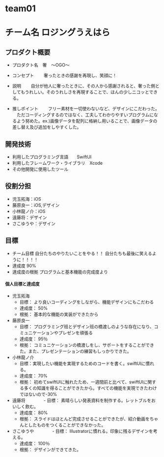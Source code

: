 # team01

# チーム名 ロジングうえはら

## プロダクト概要
- プロダクト名　奢　〜OGO〜

- コンセプト
　　奢ったときの感謝を再現し、笑顔に！
- 説明
　　自分が他人に奢ったときに、その人から感謝されると、奢った側としてもうれしい。そのうれしさを再現することで、ほんの少しニコッとできる。
- 推しポイント
　　フリー素材を一切使わないなど、デザインにこだわった。
  　ただコーディングするのではなく、工夫してわかりやすいプログラムになるよう努めた。ex.)画像データを配列に格納し用いることで、画像データの差し替え及び追加をしやすくした。

## 開発技術
- 利用したプログラミング言語　　SwiftUI
- 利用したフレームワーク・ライブラリ　Xcode
- その他開発に使用したツール

## 役割分担
- 児玉拓海：iOS
- 藤原良一：iOS,デザイン
- 小林龍ノ介：iOS
- 遠藤将：デザイン
- さこゆうや：デザイン

## 目標
- チーム目標
自分たちのやりたいことをやる！！
自分たちも最後に笑えるように！！！！
- 達成度
90%
- 達成度の根拠
プログラムと基本機能の完成度より

#### 個人目標と達成度  
- 児玉拓海 
  - 目標： より良いコーディングをしながら、機能デザインにもこだわる 
  - 達成度： 50% 
  - 根拠：  基本的な機能の実装ができたから
- 藤原良一
  - 目標：  プログラミング班とデザイン班の橋渡しのような存在になり、コミュニケーションやプレゼンを頑張る
  - 達成度： 95％
  - 根拠： コミュニケーションの橋渡しをし、サポートをすることができた。また、プレゼンテーションの練習もしっかりできた。
- 小林龍ノ介
  - 目標：実現したい機能を実現するためのコードを書く。swiftUIに慣れる。
  - 達成度： 70%
  - 根拠： 初めてswiftUIに触れたため、一週間前と比べて、swiftUIに関する多くの知識を得ることができたから。すべての機能を実現できたわけではないので-30%
- 遠藤将
　　　　- 目標：  素晴らしい発表資料を制作する。レットブルをおいしく飲む。
  - 達成度： 80%
  - 根拠： スライドはほとんど完成させることができたが、紹介動画をちゃんとしたものをつくることができなかった。
- さこゆうや
　　　　- 目標：  Illustratorに慣れる。印象に残るデザインを考える。
  - 達成度： 100％
  - 根拠： デザインができてきた。
